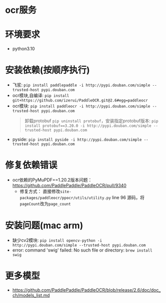 # ocr服务

# 环境要求
* python3.10

# 安装依赖(按顺序执行)
* 飞浆: `pip install paddlepaddle -i http://pypi.douban.com/simple --trusted-host pypi.douban.com`
* ocr模块,自编译: `pip install git+https://github.com/izerui/PaddleOCR.git@2.6#egg=paddleocr`
* ocr模块: `pip install paddleocr -i http://pypi.douban.com/simple --trusted-host pypi.douban.com`
  > 卸载protobuf `pip uninstall protobuf`，安装指定protobuf版本: `pip install protobuf==3.20.0 -i http://pypi.douban.com/simple --trusted-host pypi.douban.com`
* pyside: `pip install pyside -i http://pypi.douban.com/simple --trusted-host pypi.douban.com`

# 修复依赖错误
* ocr依赖的PyMuPDF==1.20.2版本问题：https://github.com/PaddlePaddle/PaddleOCR/pull/9340
  * 修复方式： 直接修改`site-packages/paddleocr/ppocr/utils/utility.py` line 96 源码，将`pageCount`改为`page_count`

# 安装问题(mac arm)
* 缺少cv2模块: `pip install opencv-python -i http://pypi.douban.com/simple --trusted-host pypi.douban.com`
* error: command 'swig' failed: No such file or directory: `brew install swig`

# 更多模型
* https://github.com/PaddlePaddle/PaddleOCR/blob/release/2.6/doc/doc_ch/models_list.md